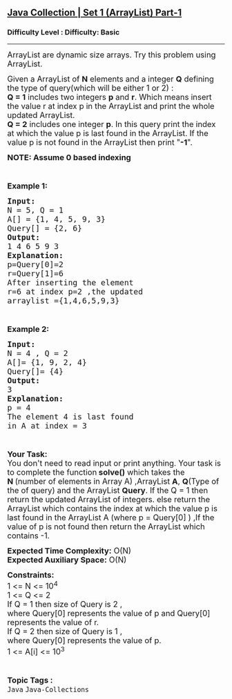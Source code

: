<h2><a href="https://www.geeksforgeeks.org/problems/java-arraylist5312/1?utm_source=chatgpt.com">Java Collection | Set 1 (ArrayList) Part-1</a></h2><h3>Difficulty Level : Difficulty: Basic</h3><hr><div class="problems_problem_content__Xm_eO"><p><span style="font-size:18px">ArrayList are dynamic size arrays. Try this problem using ArrayList.</span></p>

<p><span style="font-size:18px">Given a ArrayList of <strong>N</strong>&nbsp;elements and a integer <strong>Q</strong>&nbsp;defining the type of query(which will be either 1 or 2) :<br>
<strong>Q = 1</strong> includes two integers <strong>p</strong> and <strong>r</strong>. Which means insert the&nbsp;value r at index p in the ArrayList and print the whole updated ArrayList.<br>
<strong>Q =&nbsp;2</strong> includes one integer <strong>p</strong>. In this query print the index at which the value p is last found in the ArrayList. If the value p is not found in the ArrayList then print "<strong>-1</strong>".&nbsp;</span></p>

<p><span style="font-size:18px"><strong>NOTE: Assume 0 based indexing</strong></span></p>

<p>&nbsp;</p>

<p><span style="font-size:18px"><strong>Example 1:</strong></span></p>

<pre><span style="font-size:18px"><strong>Input:</strong></span>
<span style="font-size:18px">N = 5, Q = 1 </span>
<span style="font-size:18px">A[] = {1, 4, 5, 9, 3} </span>
<span style="font-size:18px">Query[] = {2, 6} </span>
<span style="font-size:18px"><strong>Output:</strong> </span>
<span style="font-size:18px">1 4 6 5 9 3 
<strong>Explanation: </strong>
p=Query[0]=2 
r=Query[1]=6 
After inserting the element 
r=6 at index p=2 ,the updated 
arraylist ={1,4,6,5,9,3}</span></pre>

<p>&nbsp;</p>

<p><span style="font-size:18px"><strong>Example 2:</strong></span></p>

<pre><span style="font-size:18px"><strong>Input:</strong>
N = 4 , Q = 2
A[]= {1, 9, 2, 4}
Query[]= {4}
<strong>Output:</strong>
3 
<strong>Explanation: 
</strong>p = 4 
The element 4 is last found
in A at index = 3   </span></pre>

<p>&nbsp;</p>

<p><span style="font-size:18px"><strong>Your Task:&nbsp;</strong><br>
You don't need to read input or print anything. Your task is to complete the function<strong>&nbsp;solve()</strong>&nbsp;which takes the <strong>N&nbsp;</strong>(number of elements in Array A) ,ArrayList <strong>A</strong>, <strong>Q</strong>(Type of the&nbsp;of query)&nbsp;and the ArrayList <strong>Query</strong>. If the Q = 1 then return the updated ArrayList of integers. else return the ArrayList which contains the index at which the value p is last found in the ArrayList A&nbsp;(where p = Query[0] )&nbsp;,If the value of p is not found then return the ArrayList which contains -1.&nbsp;</span></p>

<p><span style="font-size:18px"><strong>Expected Time Complexity:</strong>&nbsp;O(N)<br>
<strong>Expected Auxiliary Space:</strong>&nbsp;O(N)</span></p>

<p><span style="font-size:18px"><strong>Constraints:</strong><br>
1 &lt;= N &lt;= 10<sup>4</sup></span><br>
<span style="font-size:18px">1 &lt;= Q &lt;= 2</span><br>
<span style="font-size:18px">If Q = 1 then size of Query is 2 ,</span><br>
<span style="font-size:18px">where Query[0] represents the value of p and Query[0] represents the value of r.</span><br>
<span style="font-size:18px">If Q = 2 then size of Query is 1 ,</span><br>
<span style="font-size:18px">where Query[0] represents the value of p.</span><br>
<span style="font-size:18px">1 &lt;= A[i] &lt;= 10<sup>3</sup></span></p>
</div><br><p><span style=font-size:18px><strong>Topic Tags : </strong><br><code>Java</code>&nbsp;<code>Java-Collections</code>&nbsp;